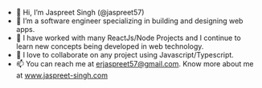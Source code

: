 - 👋 Hi, I’m Jaspreet Singh (@jaspreet57)
- 👀 I’m a software engineer specializing in building and designing web apps.
- 🌱 I have worked with many ReactJs/Node Projects and I continue to learn new concepts being developed in web technology.
- 💞️ I love to collaborate on any project using Javascript/Typescript.
- 📫 You can reach me at erjaspreet57@gmail.com. Know more about me at www.jaspreet-singh.com

<!---
jaspreet57/jaspreet57 is a ✨ special ✨ repository because its `README.md` (this file) appears on your GitHub profile.
You can click the Preview link to take a look at your changes.
--->
